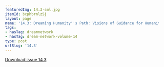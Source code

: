 ```yaml
---
featuredImg: 14.3-sml.jpg
itemId: bcphbrnlz5j
layout: page
name: '14.3: Dreaming Humanity''s Path: Visions of Guidance for Humanity'
tags:
- hasTag: dreamnetwork
- hasTag: dream-network-volume-14
type: post
urlSlug: '14.3'
---
```

<a href="../files/pdfs/Volume_14/14.3-Dream-Network-Vol-14-No-3.pdf" download="">Download issue 14.3</a>